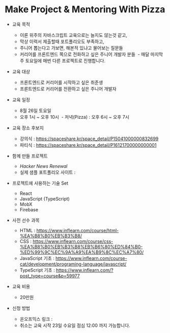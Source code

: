 # Make Project & Mentoring With Pizza

- 교육 목적
  - 이론 위주의 자바스크립트 교육으로는 늘지도 않는것 같고,
  - 막상 이력서 제출할때 포트폴리오도 부족하고,
  - 주니어 뽑는다고 가보면, 해본적 있냐고 물어보는 질문들
  - 커리어를 프론트엔드 쪽으로 전화하고 싶은 주니어 개발자 분들
  - 매달 마지막 주 토요일에 매번 다른 프로젝트로 진행합니다.

- 교육 대상
  - 프론트엔드로 커리어를 시작하고 싶은 취준생
  - 프론트엔드로 커리어를 전환하고 싶은 주니어 개발자
  
- 교육 일정
  - 8월 26일 토요일
  - 오후 1시 ~ 오후 10시
  - 저녁(Pizza) : 오후 6시 ~ 오후 7시
  
- 교육 장소 후보지
  - 강의식 : https://spaceshare.kr/space_detail/P15041000000832699
  - 파티식 : https://spaceshare.kr/space_detail/P16121700000000001
  
- 함께 만들 프로젝트
  - *Hacker News Renewal*
  - 실제 샘플 포트폴리오 사이트 : 
  
- 프로젝트에 사용하는 기술 Set 
  - React
  - JavaScript (TypeScript)
  - MobX
  - Firebase
  
- 사전 선수 과목
  - HTML : https://www.inflearn.com/course/html-%EA%B8%B0%EB%B3%B8/
  - CSS : https://www.inflearn.com/course/css-%EA%B8%B0%EB%B3%B8%EB%B6%80%ED%84%B0-%ED%99%9C%EC%9A%A9%EA%B9%8C%EC%A7%80/
  - JavaScript 기초 : https://www.inflearn.com/course-cat/development/programing-language/javascript/
  - TypeScript 기초 : https://www.inflearn.com/?post_type=course&p=59977
  
- 교육 비용
  - 20만원
  
- 신청 방법
  - 온오프믹스 링크 : 
  - 취소는 교육 시작 23일 수요일 점심 12:00 까지 가능합니다.
